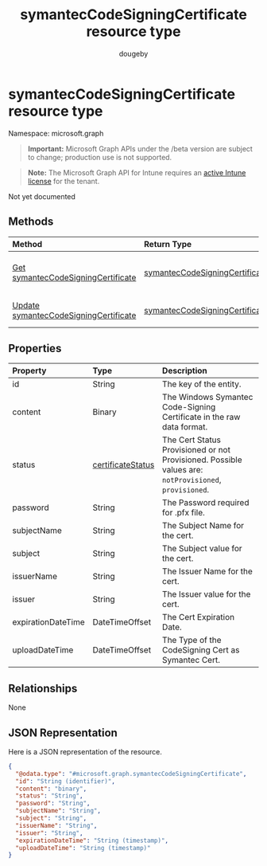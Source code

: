 ﻿---
title: "symantecCodeSigningCertificate resource type"
description: "Not yet documented"
author: "dougeby"
localization_priority: Normal
ms.prod: "intune"
doc_type: resourcePageType
---

# symantecCodeSigningCertificate resource type

Namespace: microsoft.graph

> **Important:** Microsoft Graph APIs under the /beta version are subject to change; production use is not supported.

> **Note:** The Microsoft Graph API for Intune requires an [active Intune license](https://go.microsoft.com/fwlink/?linkid=839381) for the tenant.

Not yet documented

## Methods

| Method                                                                                               | Return Type                                                                                  | Description                                                                                                                                   |
| :--------------------------------------------------------------------------------------------------- | :------------------------------------------------------------------------------------------- | :-------------------------------------------------------------------------------------------------------------------------------------------- |
| [Get symantecCodeSigningCertificate](../api/intune-apps-symanteccodesigningcertificate-get.md)       | [symantecCodeSigningCertificate](../resources/intune-apps-symanteccodesigningcertificate.md) | Read properties and relationships of the [symantecCodeSigningCertificate](../resources/intune-apps-symanteccodesigningcertificate.md) object. |
| [Update symantecCodeSigningCertificate](../api/intune-apps-symanteccodesigningcertificate-update.md) | [symantecCodeSigningCertificate](../resources/intune-apps-symanteccodesigningcertificate.md) | Update the properties of a [symantecCodeSigningCertificate](../resources/intune-apps-symanteccodesigningcertificate.md) object.               |

## Properties

| Property           | Type                                                               | Description                                                                                           |
| :----------------- | :----------------------------------------------------------------- | :---------------------------------------------------------------------------------------------------- |
| id                 | String                                                             | The key of the entity.                                                                                |
| content            | Binary                                                             | The Windows Symantec Code-Signing Certificate in the raw data format.                                 |
| status             | [certificateStatus](../resources/intune-apps-certificatestatus.md) | The Cert Status Provisioned or not Provisioned. Possible values are: `notProvisioned`, `provisioned`. |
| password           | String                                                             | The Password required for .pfx file.                                                                  |
| subjectName        | String                                                             | The Subject Name for the cert.                                                                        |
| subject            | String                                                             | The Subject value for the cert.                                                                       |
| issuerName         | String                                                             | The Issuer Name for the cert.                                                                         |
| issuer             | String                                                             | The Issuer value for the cert.                                                                        |
| expirationDateTime | DateTimeOffset                                                     | The Cert Expiration Date.                                                                             |
| uploadDateTime     | DateTimeOffset                                                     | The Type of the CodeSigning Cert as Symantec Cert.                                                    |

## Relationships

None

## JSON Representation

Here is a JSON representation of the resource.

<!-- {
  "blockType": "resource",
  "keyProperty": "id",
  "@odata.type": "microsoft.graph.symantecCodeSigningCertificate"
}
-->

```json
{
  "@odata.type": "#microsoft.graph.symantecCodeSigningCertificate",
  "id": "String (identifier)",
  "content": "binary",
  "status": "String",
  "password": "String",
  "subjectName": "String",
  "subject": "String",
  "issuerName": "String",
  "issuer": "String",
  "expirationDateTime": "String (timestamp)",
  "uploadDateTime": "String (timestamp)"
}
```
